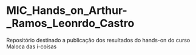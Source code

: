 # MIC_Hands_on_Arthur-_Ramos_Leonrdo_Castro
Repositório destinado a publicação dos resultados do hands-on do curso Maloca das i-coisas

